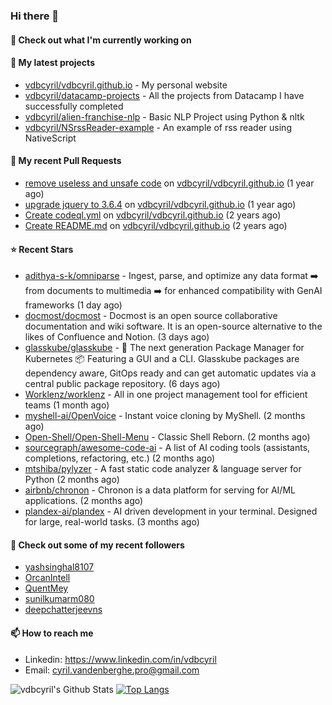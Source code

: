 ### Hi there 👋

#### 👷 Check out what I'm currently working on


#### 🌱 My latest projects

- [vdbcyril/vdbcyril.github.io](https://github.com/vdbcyril/vdbcyril.github.io) - My personal website
- [vdbcyril/datacamp-projects](https://github.com/vdbcyril/datacamp-projects) - All the projects from Datacamp I have successfully completed
- [vdbcyril/alien-franchise-nlp](https://github.com/vdbcyril/alien-franchise-nlp) - Basic NLP Project using Python &amp; nltk
- [vdbcyril/NSrssReader-example](https://github.com/vdbcyril/NSrssReader-example) - An example of rss reader using NativeScript

#### 🔨 My recent Pull Requests

- [remove useless and unsafe code](https://github.com/vdbcyril/vdbcyril.github.io/pull/19) on [vdbcyril/vdbcyril.github.io](https://github.com/vdbcyril/vdbcyril.github.io) (1 year ago)
- [upgrade jquery to 3.6.4](https://github.com/vdbcyril/vdbcyril.github.io/pull/18) on [vdbcyril/vdbcyril.github.io](https://github.com/vdbcyril/vdbcyril.github.io) (1 year ago)
- [Create codeql.yml](https://github.com/vdbcyril/vdbcyril.github.io/pull/9) on [vdbcyril/vdbcyril.github.io](https://github.com/vdbcyril/vdbcyril.github.io) (2 years ago)
- [Create README.md](https://github.com/vdbcyril/vdbcyril.github.io/pull/8) on [vdbcyril/vdbcyril.github.io](https://github.com/vdbcyril/vdbcyril.github.io) (2 years ago)

#### ⭐ Recent Stars

- [adithya-s-k/omniparse](https://github.com/adithya-s-k/omniparse) - Ingest, parse, and optimize any data format ➡️ from documents to multimedia ➡️ for enhanced compatibility with GenAI frameworks (1 day ago)
- [docmost/docmost](https://github.com/docmost/docmost) - Docmost is an open source collaborative documentation and wiki software. It is an open-source alternative to the likes of Confluence and Notion. (3 days ago)
- [glasskube/glasskube](https://github.com/glasskube/glasskube) - 🧊 The next generation Package Manager for Kubernetes 📦 Featuring a GUI and a CLI. Glasskube packages are dependency aware, GitOps ready and can get automatic updates via a central public package repository. (6 days ago)
- [Worklenz/worklenz](https://github.com/Worklenz/worklenz) - All in one project management tool for efficient teams (1 month ago)
- [myshell-ai/OpenVoice](https://github.com/myshell-ai/OpenVoice) - Instant voice cloning by MyShell. (2 months ago)
- [Open-Shell/Open-Shell-Menu](https://github.com/Open-Shell/Open-Shell-Menu) - Classic Shell Reborn. (2 months ago)
- [sourcegraph/awesome-code-ai](https://github.com/sourcegraph/awesome-code-ai) - A list of AI coding tools (assistants, completions, refactoring, etc.) (2 months ago)
- [mtshiba/pylyzer](https://github.com/mtshiba/pylyzer) - A fast static code analyzer &amp; language server for Python (2 months ago)
- [airbnb/chronon](https://github.com/airbnb/chronon) - Chronon is a data platform for serving for AI/ML applications. (2 months ago)
- [plandex-ai/plandex](https://github.com/plandex-ai/plandex) - AI driven development in your terminal. Designed for large, real-world tasks. (3 months ago)

#### 👯 Check out some of my recent followers

- [yashsinghal8107](https://github.com/yashsinghal8107)
- [OrcanIntell](https://github.com/OrcanIntell)
- [QuentMey](https://github.com/QuentMey)
- [sunilkumarm080](https://github.com/sunilkumarm080)
- [deepchatterjeevns](https://github.com/deepchatterjeevns)

#### 📫 How to reach me

- Linkedin: https://www.linkedin.com/in/vdbcyril
- Email: cyril.vandenberghe.pro@gmail.com

![vdbcyril's Github Stats](https://github-readme-stats.vercel.app/api?username=vdbcyril&show_icons=true&bg_color=00000000)
[![Top Langs](https://github-readme-stats.vercel.app/api/top-langs/?username=vdbcyril)](https://github.com/anuraghazra/github-readme-stats)